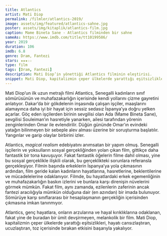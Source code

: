 ```yaml
---
title: Atlantics
artist: Mati Diop
permalink: /filmler/atlantics-2019/
image: assets/img/featured/atlantics-sahne.jpg
poster: assets/img/kitaplik/atlantics-film.jpg
caption: Mame Bineta Sane - Atlantics filminden bir sahne
sameAs: https://www.imdb.com/title/tt10199586/
year: 2019
duration: 106
imdb: 6.8
genre: Dram, Fantezi
stars: ★★★☆☆
type: film
tags: [Dram, Fantezi]
description: Mati Diop’in yönettiği Atlantics filminin eleştirisi.
snippet: Mati Diop, kapitalizmin çeper ülkelerde yarattığı eşitsizlikleri, hayatı cansızlaştıran, ucuzlaştıran, toz içerisinde bırakan etkisini başarıyla yakalıyor. 
---
```


Mati Diop’un ilk uzun metrajlı filmi Atlantics, Senegalli kadınların sınıf sömürüsünün ve muhafazakarlığın içerisinde kendi yollarını çizme gayretini anlatıyor. Dakar’da bir gökdelenin inşasında çalışan işçiler, maaşlarını alamayınca daha iyi bir hayat için sessiz sedasız İspanya’ya doğru yelken açarlar. Göç eden işçilerden birinin sevgilisi olan Ada (Mame Bineta Sane), sevgilisi Souleiman’ın hasretiyle yanarken, ailesi tarafından yörenin zenginlerinden Omar ile evlendirilir. Düğün gününde Omar’ın evindeki yatağın bilinmeyen bir sebeple alev alması üzerine bir soruşturma başlatılır. Yangınlar ve garip olaylar birbirini izler. 

Atlantics, _magical realism_ edebiyatını anımsatan bir yapım olmuş. Senegalli işçilerin ve yoksulların sosyal gerçekliğinden yolan çıkan film, gittikçe daha fantastik bir tona kavuşuyor. Fakat fantastik öğelerin filme dahil olması, yine bu sosyal gerçeklikle ilişkili olarak, bu gerçeklikteki sorunlara referansla gerçekleşiyor. Filmin başında erkeklerin İspanya’ya yola çıkmasının ardından, film geride kalan kadınların hayatlarına, hasretlerine, beklentilerine ve mücadelelerine odaklanıyor. Filmde, bu hayatlardaki erkek egemenliğinin ve muhafazakarlığın baskın izlerini ve bunlara karşı direnişin nüvelerini görmek mümkün. Fakat film, aynı zamanda, ezilenlerin zaferinin ancak fantezi aracılığıyla mümkün olduğuna dair (en azından) bir imada bulunuyor. Sömürüye karşı sınıflararası bir hesaplaşmanın gerçekliğin içerisinden çıkmasına imkan tanınmıyor. 

Atlantics, genç hayatlara, onların arzularına ve hayal kırıklıklarına odaklanan, fakat yine de buradan bir ümit devşirmeyen, melankolik bir film. Mati Diop, kapitalizmin çeper ülkelerde yarattığı eşitsizlikleri, hayatı cansızlaştıran, ucuzlaştıran, toz içerisinde bırakan etkisini başarıyla yakalıyor. 